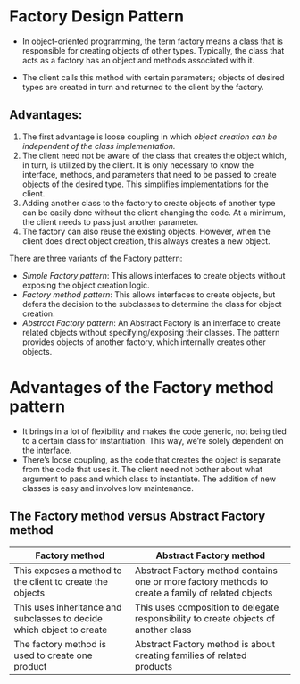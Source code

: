 # Factory Design Pattern

* In object-oriented programming, the term factory means a class that is responsible for creating objects of other types. Typically, the class that acts as a factory has an object and methods associated with it. 

* The client calls this method with certain parameters; objects of desired types are created in turn and returned to the client by the factory.

## Advantages: 

1. The first advantage is loose coupling in which *object creation can be independent of the class implementation.*
2. The client need not be aware of the class that creates the object which, in turn, is utilized by the client. It is only necessary to know the interface, methods, and parameters that need to be passed to create objects of the desired type. This simplifies implementations for the client.
3. Adding another class to the factory to create objects of another type can be easily done without the client changing the code. At a minimum, the client needs to pass just another parameter.
4. The factory can also reuse the existing objects. However, when the client does direct object creation, this always creates a new object.


There are three variants of the Factory pattern:
* *Simple Factory pattern*: This allows interfaces to create objects without exposing the object creation logic.
* *Factory method pattern*: This allows interfaces to create objects, but defers the decision to the subclasses to determine the class for object creation.
* *Abstract Factory pattern*: An Abstract Factory is an interface to create related objects without specifying/exposing their classes. The pattern provides objects of another factory, which internally creates other objects.


# Advantages of the Factory method pattern
* It brings in a lot of flexibility and makes the code generic, not being tied to a certain class for instantiation. This way, we’re solely dependent on the interface.
* There’s loose coupling, as the code that creates the object is separate from the code that uses it. The client need not bother about what argument to pass and which class to instantiate. The addition of new classes is easy and involves low maintenance.


## The Factory method versus Abstract Factory method

|Factory method | Abstract Factory method |
|----------------|------------------------|
|This exposes a method to the client to create the objects | Abstract Factory method contains one or more factory methods to  create a family of related objects |
| This uses inheritance and subclasses to decide which object to create | This uses composition to delegate responsibility to create objects of another class |
|The factory method is used to create one product | Abstract Factory method is about creating families of related products |
